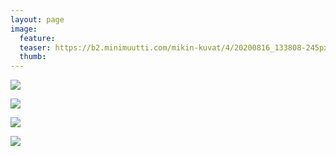 ```yaml
---
layout: page
image:
  feature:
  teaser: https://b2.minimuutti.com/mikin-kuvat/4/20200816_133808-245px.jpg
  thumb:
---
```


![](https://b2.minimuutti.com/mikin-kuvat/4/20200816_134041-800px.jpg)

![](https://b2.minimuutti.com/mikin-kuvat/4/20200816_134019-800px.jpg)

![](https://b2.minimuutti.com/mikin-kuvat/4/20200816_134018-800px.jpg)

![](https://b2.minimuutti.com/mikin-kuvat/4/20200816_133808-800px.jpg)
